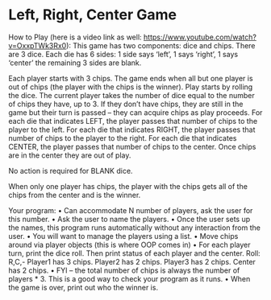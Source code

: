# Left, Right, Center Game
How to Play (here is a video link as well: https://www.youtube.com/watch?v=OxxpTWk3Rx0):
This game has two components: dice and chips. There are 3 dice. Each die has 6 sides: 1 side says ‘left’, 1 says ‘right’, 1 says ‘center’
the remaining 3 sides are blank.

Each player starts with 3 chips. The game ends when all but one player is out of chips (the player with the chips is the winner).
Play starts by rolling the dice. The current player takes the number of dice equal to the number of chips they have, up to 3. If they don’t
have chips, they are still in the game but their turn is passed – they can acquire chips as play proceeds.
For each die that indicates LEFT, the player passes that number of chips to the player to the left.
For each die that indicates RIGHT, the player passes that number of chips to the player to the right.
For each die that indicates CENTER, the player passes that number of chips to the center. Once chips are in the center they are out of play.

No action is required for BLANK dice.

When only one player has chips, the player with the chips gets all of the chips from the center and is the winner.

Your program:
• Can accommodate N number of players, ask the user for this number.
• Ask the user to name the players.
• Once the user sets up the names, this program runs automatically without any interaction from the user.
• You will want to manage the players using a list.
• Move chips around via player objects (this is where OOP comes in)
• For each player turn, print the dice roll. Then print status of each player and the center.
Roll: R,C,-
Player1 has 3 chips.
Player2 has 2 chips.
Player3 has 2 chips.
Center has 2 chips.
• FYI – the total number of chips is always the number of players * 3. This is a good way to check your program as it runs.
• When the game is over, print out who the winner is.

